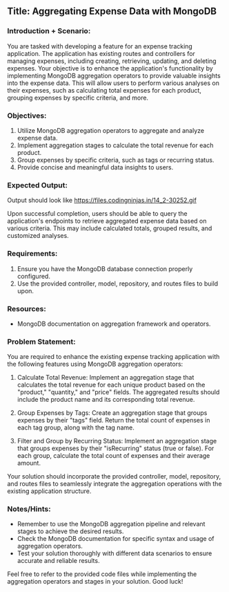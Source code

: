 ## Title: Aggregating Expense Data with MongoDB

### Introduction + Scenario:
You are tasked with developing a feature for an expense tracking application. The application has existing routes and controllers for managing expenses, including creating, retrieving, updating, and deleting expenses. Your objective is to enhance the application's functionality by implementing MongoDB aggregation operators to provide valuable insights into the expense data. This will allow users to perform various analyses on their expenses, such as calculating total expenses for each product, grouping expenses by specific criteria, and more.

### Objectives:
1. Utilize MongoDB aggregation operators to aggregate and analyze expense data.
2. Implement aggregation stages to calculate the total revenue for each product.
3. Group expenses by specific criteria, such as tags or recurring status.
4. Provide concise and meaningful data insights to users.

### Expected Output:

Output should look like https://files.codingninjas.in/14_2-30252.gif

Upon successful completion, users should be able to query the application's endpoints to retrieve aggregated expense data based on various criteria. This may include calculated totals, grouped results, and customized analyses.

### Requirements:


1. Ensure you have the MongoDB database connection properly configured.
2. Use the provided controller, model, repository, and routes files to build upon.

### Resources:
- MongoDB documentation on aggregation framework and operators.

### Problem Statement:
You are required to enhance the existing expense tracking application with the following features using MongoDB aggregation operators:

1. Calculate Total Revenue:
Implement an aggregation stage that calculates the total revenue for each unique product based on the "product," "quantity," and "price" fields. The aggregated results should include the product name and its corresponding total revenue.

2. Group Expenses by Tags:
Create an aggregation stage that groups expenses by their "tags" field. Return the total count of expenses in each tag group, along with the tag name.

3. Filter and Group by Recurring Status:
Implement an aggregation stage that groups expenses by their "isRecurring" status (true or false). For each group, calculate the total count of expenses and their average amount.

Your solution should incorporate the provided controller, model, repository, and routes files to seamlessly integrate the aggregation operations with the existing application structure.

### Notes/Hints:
- Remember to use the MongoDB aggregation pipeline and relevant stages to achieve the desired results.
- Check the MongoDB documentation for specific syntax and usage of aggregation operators.
- Test your solution thoroughly with different data scenarios to ensure accurate and reliable results.

Feel free to refer to the provided code files while implementing the aggregation operators and stages in your solution. Good luck!
